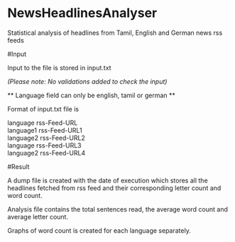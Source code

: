 # NewsHeadlinesAnalyser
Statistical analysis of headlines from Tamil, English and German news rss feeds

#Input

Input to the file is stored in input.txt 

*(Please note: No validations added to check the input)*

** Language field can only be english, tamil or german **

Format of input.txt file is

language rss-Feed-URL<br/>
language1 rss-Feed-URL1<br/>
language2 rss-Feed-URL2<br/>
language rss-Feed-URL3<br/>
language2 rss-Feed-URL4<br/>


#Result

A dump file is created with the date of execution which stores all the headlines fetched from rss feed and their corresponding letter count and word count. 

Analysis file contains the total sentences read, the average word count and average letter count.

Graphs of word count is created for each language separately.
